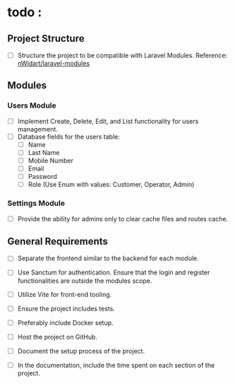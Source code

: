 # todo :

## Project Structure
- [ ] Structure the project to be compatible with Laravel Modules. Reference: [nWidart/laravel-modules](https://github.com/nWidart/laravel-modules)

## Modules

### Users Module
- [ ] Implement Create, Delete, Edit, and List functionality for users management.
- [ ] Database fields for the users table:
    - [ ] Name
    - [ ] Last Name
    - [ ] Mobile Number
    - [ ] Email
    - [ ] Password
    - [ ] Role (Use Enum with values: Customer, Operator, Admin)

### Settings Module
- [ ] Provide the ability for admins only to clear cache files and routes cache.

## General Requirements

- [ ] Separate the frontend similar to the backend for each module.
- [ ] Use Sanctum for authentication. Ensure that the login and register functionalities are outside the modules scope.
- [ ] Utilize Vite for front-end tooling.
- [ ] Ensure the project includes tests.
- [ ] Preferably include Docker setup.
- [ ] Host the project on GitHub.
- [ ] Document the setup process of the project.
- [ ] In the documentation, include the time spent on each section of the project.


